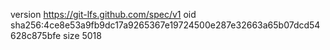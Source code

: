 version https://git-lfs.github.com/spec/v1
oid sha256:4ce8e53a9fb9dc17a9265367e19724500e287e32663a65b07dcd54628c875bfe
size 5018
